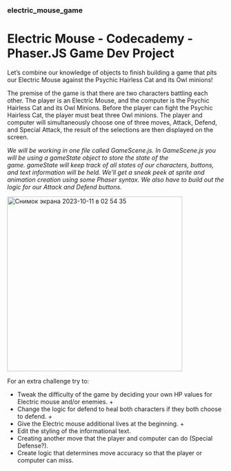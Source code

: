 ### electric_mouse_game
# Electric Mouse - Codecademy - Phaser.JS Game Dev Project

Let’s combine our knowledge of objects to finish building a game that pits our Electric Mouse against the Psychic Hairless Cat and its Owl minions!

The premise of the game is that there are two characters battling each other. 
The player is an Electric Mouse, and the computer is the Psychic Hairless Cat and its Owl Minions. 
Before the player can fight the Psychic Hairless Cat, the player must beat three Owl minions. 
The player and computer will simultaneously choose one of three moves, Attack, Defend, and Special Attack, 
the result of the selections are then displayed on the screen.

_We will be working in one file called GameScene.js. 
In GameScene.js you will be using a gameState object to store the state of the game. gameState will keep track of all states of our characters, buttons, 
and text information will be held. We’ll get a sneak peek at sprite and animation creation using some Phaser syntax. 
We also have to build out the logic for our Attack and Defend buttons._

<img width="406" alt="Снимок экрана 2023-10-11 в 02 54 35" src="https://github.com/mtapirina/electric_mouse_game/assets/116927372/4836e2f9-b4d7-4c74-972a-d87e5ecc5722">

For an extra challenge try to:
* Tweak the difficulty of the game by deciding your own HP values for Electric mouse and/or enemies. +
* Change the logic for defend to heal both characters if they both choose to defend. +
* Give the Electric mouse additional lives at the beginning. +
* Edit the styling of the informational text.
* Creating another move that the player and computer can do (Special Defense?).
* Create logic that determines move accuracy so that the player or computer can miss.
